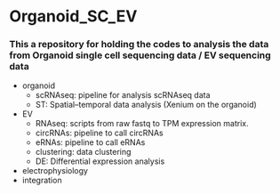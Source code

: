 # Organoid_SC_EV

### This a repository for holding the codes to analysis the data from Organoid single cell sequencing data / EV sequencing data

- organoid
  - scRNAseq: pipeline for analysis scRNAseq data
  - ST: Spatial–temporal data analysis (Xenium on the organoid)
- EV 
  - RNAseq: scripts from raw fastq to TPM expression matrix. 
  - circRNAs: pipeline to call circRNAs
  - eRNAs: pipeline to call eRNAs
  - clustering: data clustering
  - DE: Differential expression analysis
- electrophysiology
- integration
